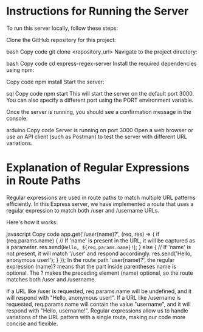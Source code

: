 # Instructions for Running the Server
To run this server locally, follow these steps:

Clone the GitHub repository for this project:

bash
Copy code
git clone <repository_url>
Navigate to the project directory:

bash
Copy code
cd express-regex-server
Install the required dependencies using npm:

Copy code
npm install
Start the server:

sql
Copy code
npm start
This will start the server on the default port 3000. You can also specify a different port using the PORT environment variable.

Once the server is running, you should see a confirmation message in the console:

arduino
Copy code
Server is running on port 3000
Open a web browser or use an API client (such as Postman) to test the server with different URL variations.

# Explanation of Regular Expressions in Route Paths
Regular expressions are used in route paths to match multiple URL patterns efficiently. In this Express server, we have implemented a route that uses a regular expression to match both /user and /username URLs.

Here's how it works:

javascript
Copy code
app.get('/user(name)?', (req, res) => {
  if (req.params.name) {
    // If 'name' is present in the URL, it will be captured as a parameter.
    res.send(`Hello, ${req.params.name}!`);
  } else {
    // If 'name' is not present, it will match '/user' and respond accordingly.
    res.send('Hello, anonymous user!');
  }
});
In the route path 'user(name)?', the regular expression (name)? means that the part inside parentheses name is optional. The ? makes the preceding element (name) optional, so the route matches both /user and /username.

If a URL like /user is requested, req.params.name will be undefined, and it will respond with "Hello, anonymous user!".
If a URL like /username is requested, req.params.name will contain the value "username", and it will respond with "Hello, username!".
Regular expressions allow us to handle variations of the URL pattern with a single route, making our code more concise and flexible.

